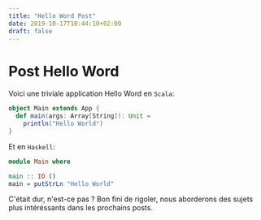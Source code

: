 ```yaml
---
title: "Hello Word Post"
date: 2019-10-17T10:44:10+02:00
draft: false
---
```

# Post Hello Word 

Voici une triviale application Hello Word en `Scala`:

```scala
object Main extends App {
  def main(args: Array[String]): Unit =
    println("Hello World")
}
```

Et en `Haskell`:

```haskell
module Main where

main :: IO ()
main = putStrLn "Hello World"
```

C'était dur, n'est-ce pas ? Bon fini de rigoler, nous aborderons des sujets plus intéréssants dans les prochains posts.